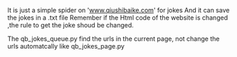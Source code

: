 It is just a simple spider on 'www.qiushibaike.com' for jokes
And it can save the jokes in a .txt file
Remember if the Html code of the website is changed ,the rule to get the joke shoud be changed.

The qb_jokes_queue.py find the urls in the current page, not change the urls automatcally like qb_jokes_page.py
